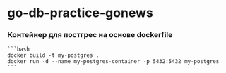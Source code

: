 # go-db-practice-gonews

### Контейнер для постгрес на основе dockerfile
    ```bash
    docker build -t my-postgres .
    docker run -d --name my-postgres-container -p 5432:5432 my-postgres
    ```
